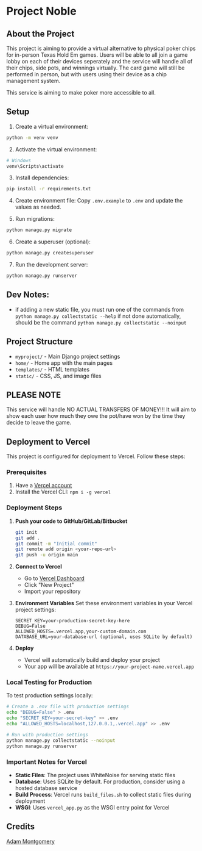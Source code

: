 # Project Noble

## About the Project

This project is aiming to provide a virtual alternative to physical poker chips for in-person Texas Hold Em games. Users will be able to all join a game lobby on each of their devices seperately and the service will handle all of their chips, side pots, and winnings virtually. The card game will still be performed in person, but with users using their device as a chip management system.

This service is aiming to make poker more accessible to all.

## Setup

1. Create a virtual environment:
```bash
python -m venv venv
```

2. Activate the virtual environment:
```bash
# Windows
venv\Scripts\activate
```

3. Install dependencies:
```bash
pip install -r requirements.txt
```

4. Create environment file:
Copy `.env.example` to `.env` and update the values as needed.

5. Run migrations:
```bash
python manage.py migrate
```

6. Create a superuser (optional):
```bash
python manage.py createsuperuser
```

7. Run the development server:
```bash
python manage.py runserver
```

## Dev Notes:

 - if adding a new static file, you must run one of the commands from `python manage.py collectstatic --help` if not done automatically, should be the command `python manage.py collectstatic --noinput`

## Project Structure

- `myproject/` - Main Django project settings
- `home/` - Home app with the main pages
- `templates/` - HTML templates
- `static/` - CSS, JS, and image files

## PLEASE NOTE

This service will handle NO ACTUAL TRANSFERS OF MONEY!!! It will aim to show each user how much they owe the pot/have won by the time they decide to leave the game.

## Deployment to Vercel

This project is configured for deployment to Vercel. Follow these steps:

### Prerequisites
1. Have a [Vercel account](https://vercel.com/)
2. Install the Vercel CLI: `npm i -g vercel`

### Deployment Steps

1. **Push your code to GitHub/GitLab/Bitbucket**
   ```bash
   git init
   git add .
   git commit -m "Initial commit"
   git remote add origin <your-repo-url>
   git push -u origin main
   ```

2. **Connect to Vercel**
   - Go to [Vercel Dashboard](https://vercel.com/dashboard)
   - Click "New Project"
   - Import your repository

3. **Environment Variables**
   Set these environment variables in your Vercel project settings:
   ```
   SECRET_KEY=your-production-secret-key-here
   DEBUG=False
   ALLOWED_HOSTS=.vercel.app,your-custom-domain.com
   DATABASE_URL=your-database-url (optional, uses SQLite by default)
   ```

4. **Deploy**
   - Vercel will automatically build and deploy your project
   - Your app will be available at `https://your-project-name.vercel.app`

### Local Testing for Production

To test production settings locally:
```bash
# Create a .env file with production settings
echo "DEBUG=False" > .env
echo "SECRET_KEY=your-secret-key" >> .env
echo "ALLOWED_HOSTS=localhost,127.0.0.1,.vercel.app" >> .env

# Run with production settings
python manage.py collectstatic --noinput
python manage.py runserver
```

### Important Notes for Vercel

- **Static Files**: The project uses WhiteNoise for serving static files
- **Database**: Uses SQLite by default. For production, consider using a hosted database service
- **Build Process**: Vercel runs `build_files.sh` to collect static files during deployment
- **WSGI**: Uses `vercel_app.py` as the WSGI entry point for Vercel

## Credits

[Adam Montgomery](adam-montgomery.ca)